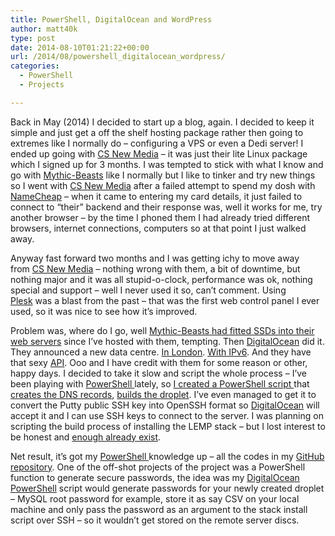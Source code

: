 ```yaml
---
title: PowerShell, DigitalOcean and WordPress
author: matt40k
type: post
date: 2014-08-10T01:21:22+00:00
url: /2014/08/powershell_digitalocean_wordpress/
categories:
  - PowerShell
  - Projects

---
```

Back in May (2014) I decided to start up a blog, again. I decided to keep it simple and just get a off the shelf hosting package rather then going to extremes like I normally do &#8211; configuring a VPS or even a Dedi server! I ended up going with <a href="http://www.csnewmedia.co.uk" target="_blank" rel="nofollow">CS New Media</a> &#8211; it was just their lite Linux package which I signed up for 3 months. I was tempted to stick with what I know and go with <a href="https://www.mythic-beasts.com/" target="_blank" rel="nofollow">Mythic-Beasts</a> like I normally but I like to tinker and try new things so I went with <a href="http://www.csnewmedia.co.uk" target="_blank" rel="nofollow">CS New Media</a> after a failed attempt to spend my dosh with <a href="https://www.namecheap.com/" target="_blank" rel="nofollow">NameCheap</a> &#8211; when it came to entering my card details, it just failed to connect to &#8220;their&#8221; backend and their response was, well it works for me, try another browser &#8211; by the time I phoned them I had already tried different browsers, internet connections, computers so at that point I just walked away.

Anyway fast forward two months and I was getting ichy to move away from <a href="http://www.csnewmedia.co.uk" target="_blank" rel="nofollow">CS New Media</a> &#8211; nothing wrong with them, a bit of downtime, but nothing major and it was all stupid-o-clock, performance was ok, nothing special and support &#8211; well I never used it so, can&#8217;t comment. Using <a href="http://sp.parallels.com/products/plesk/" target="_blank" rel="nofollow" class="broken_link">Plesk</a> was a blast from the past &#8211; that was the first web control panel I ever used, so it was nice to see how it&#8217;s improved.

Problem was, where do I go, well <a href="http://blog.mythic-beasts.com/2013/11/07/sphinx-aka-triggers-broom/" target="_blank" rel="nofollow">Mythic-Beasts had fitted SSDs into their web servers</a> since I&#8217;ve hosted with them, tempting. Then <a href="https://www.digitalocean.com/" target="_blank" rel="nofollow">DigitalOcean</a> did it. They announced a new data centre. <a href="https://www.digitalocean.com/company/blog/introducing-our-london-region/" target="_blank" rel="nofollow">In London</a>. <a href="https://www.digitalocean.com/company/blog/announcing-ipv6-support-in-singapore/" target="_blank" rel="nofollow">With IPv6</a>. And they have that sexy <a href="https://developers.digitalocean.com/" target="_blank" rel="nofollow">API</a>. Ooo and I have credit with them for some reason or other, happy days. I decided to take it slow and script the whole process &#8211; I&#8217;ve been playing with <a href="https://github.com/matt40k/DigitalOcean-PowerShell" target="_blank" rel="nofollow">PowerShell </a>lately, so <a href="https://github.com/matt40k/DigitalOcean-PowerShell" target="_blank" rel="nofollow">I created a PowerShell script </a>that <a href="https://github.com/matt40k/DigitalOcean-PowerShell" target="_blank" rel="nofollow">creates the DNS records</a>, <a href="https://github.com/matt40k/DigitalOcean-PowerShell" target="_blank" rel="nofollow">builds the droplet</a>. I&#8217;ve even managed to get it to convert the Putty public SSH key into OpenSSH format so <a href="https://www.digitalocean.com/" target="_blank" rel="nofollow">DigitalOcean</a> will accept it and I can use SSH keys to connect to the server. I was planning on scripting the build process of installing the LEMP stack &#8211; but I lost interest to be honest and <a href="https://www.linode.com/stackscripts" target="_blank" rel="nofollow">enough </a><a href="https://rtcamp.com/easyengine/" target="_blank" rel="nofollow">already exist</a>.

Net result, it&#8217;s got my <a href="https://github.com/matt40k/DigitalOcean-PowerShell" target="_blank" rel="nofollow">PowerShell </a>knowledge up &#8211; all the codes in my <a href="https://github.com/matt40k" target="_blank" rel="nofollow">GitHub repository</a>. One of the off-shot projects of the project was a PowerShell function to generate secure passwords, the idea was my <a href="https://github.com/matt40k/PowerShell-GenSecurePass" target="_blank" rel="nofollow">DigitalOcean PowerShell</a> script would generate passwords for your newly created droplet &#8211; MySQL root password for example, store it as say CSV on your local machine and only pass the password as an argument to the stack install script over SSH &#8211; so it wouldn&#8217;t get stored on the remote server discs.
